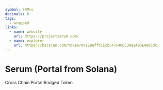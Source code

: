 ```yaml
---
symbol: SRMso
decimals: 6
tags:
  - wrapped
links:
  - name: website
    url: https://projectserum.com/
  - name: explorer
    url: https://bscscan.com/token/0x12BeffdCEcb547640DC30e1495E4B9cdc21922b4
---
```


# Serum (Portal from Solana)

Cross Chain Portal Bridged Token
